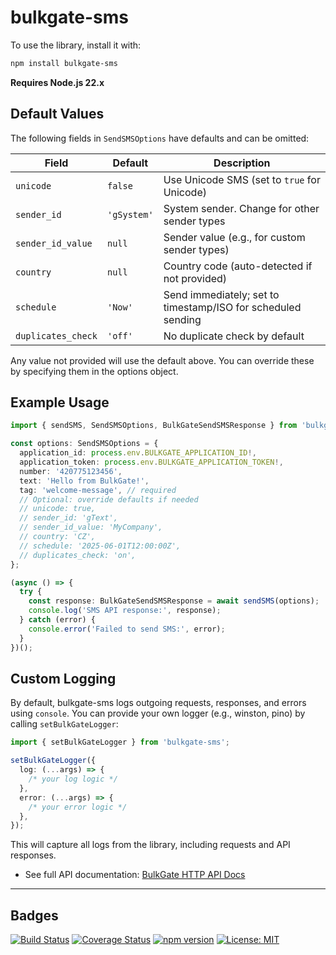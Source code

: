 # bulkgate-sms

To use the library, install it with:

```sh
npm install bulkgate-sms
```

**Requires Node.js 22.x**

## Default Values

The following fields in `SendSMSOptions` have defaults and can be omitted:

| Field              | Default     | Description                                                  |
| ------------------ | ----------- | ------------------------------------------------------------ |
| `unicode`          | `false`     | Use Unicode SMS (set to `true` for Unicode)                  |
| `sender_id`        | `'gSystem'` | System sender. Change for other sender types                 |
| `sender_id_value`  | `null`      | Sender value (e.g., for custom sender types)                 |
| `country`          | `null`      | Country code (auto-detected if not provided)                 |
| `schedule`         | `'Now'`     | Send immediately; set to timestamp/ISO for scheduled sending |
| `duplicates_check` | `'off'`     | No duplicate check by default                                |

Any value not provided will use the default above. You can override these by specifying them in the options object.

## Example Usage

```typescript
import { sendSMS, SendSMSOptions, BulkGateSendSMSResponse } from 'bulkgate-sms';

const options: SendSMSOptions = {
  application_id: process.env.BULKGATE_APPLICATION_ID!,
  application_token: process.env.BULKGATE_APPLICATION_TOKEN!,
  number: '420775123456',
  text: 'Hello from BulkGate!',
  tag: 'welcome-message', // required
  // Optional: override defaults if needed
  // unicode: true,
  // sender_id: 'gText',
  // sender_id_value: 'MyCompany',
  // country: 'CZ',
  // schedule: '2025-06-01T12:00:00Z',
  // duplicates_check: 'on',
};

(async () => {
  try {
    const response: BulkGateSendSMSResponse = await sendSMS(options);
    console.log('SMS API response:', response);
  } catch (error) {
    console.error('Failed to send SMS:', error);
  }
})();
```

## Custom Logging

By default, bulkgate-sms logs outgoing requests, responses, and errors using `console`. You can provide your own logger (e.g., winston, pino) by calling `setBulkGateLogger`:

```typescript
import { setBulkGateLogger } from 'bulkgate-sms';

setBulkGateLogger({
  log: (...args) => {
    /* your log logic */
  },
  error: (...args) => {
    /* your error logic */
  },
});
```

This will capture all logs from the library, including requests and API responses.

- See full API documentation: [BulkGate HTTP API Docs](https://help.bulkgate.com/docs/en/http-simple-transactional-post-json.html)

---

## Badges

[![Build Status](https://github.com/stefanbertos/bulkgate-sms/actions/workflows/ci.yml/badge.svg)](https://github.com/stefanbertos/bulkgate-sms/actions/workflows/ci.yml)
[![Coverage Status](https://img.shields.io/codecov/c/github/stefanbertos/bulkgate-sms?style=flat-square)](https://app.codecov.io/gh/stefanbertos/bulkgate-sms)
[![npm version](https://img.shields.io/npm/v/bulkgate-sms.svg?style=flat-square)](https://www.npmjs.com/package/bulkgate-sms)
[![License: MIT](https://img.shields.io/badge/License-MIT-yellow.svg?style=flat-square)](https://opensource.org/licenses/MIT)